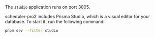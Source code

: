 <Tip>The `studio` application runs on port 3005.</Tip>

scheduler-pro2 includes Prisma Studio, which is a visual editor for your database. To start it, run the following command:

```sh title="Terminal"
pnpm dev --filter studio
```
